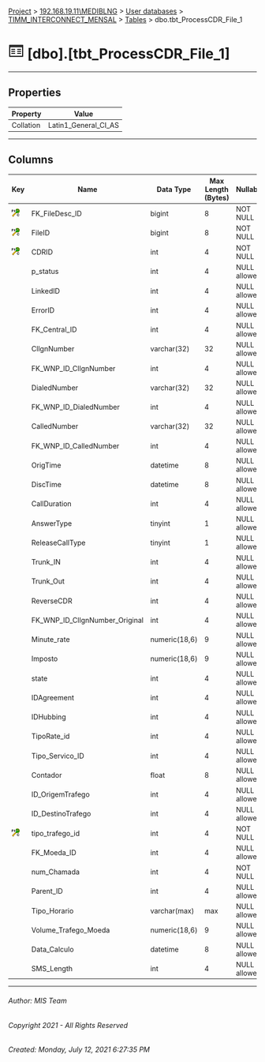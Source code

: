 #### 

[Project](../../../../index.md) > [192.168.19.11\\MEDIBLNG](../../../index.md) > [User databases](../../index.md) > [TIMM_INTERCONNECT_MENSAL](../index.md) > [Tables](Tables.md) > dbo.tbt_ProcessCDR_File_1

# ![Tables](../../../../Images/Table32.png) [dbo].[tbt_ProcessCDR_File_1]

---

## <a name="#properties"></a>Properties

| Property | Value |
|---|---|
| Collation | Latin1_General_CI_AS |


---

## <a name="#columns"></a>Columns

| Key | Name | Data Type | Max Length (Bytes) | Nullability | Default |
|---|---|---|---|---|---|
| [![Cluster Primary Key PK_tbt_ProcessCDR_File_1: FK_FileDesc_ID\FileID\CDRID\tipo_trafego_id](../../../../Images/pkcluster.png)](#indexes) | FK_FileDesc_ID | bigint | 8 | NOT NULL |  |
| [![Cluster Primary Key PK_tbt_ProcessCDR_File_1: FK_FileDesc_ID\FileID\CDRID\tipo_trafego_id](../../../../Images/pkcluster.png)](#indexes) | FileID | bigint | 8 | NOT NULL |  |
| [![Cluster Primary Key PK_tbt_ProcessCDR_File_1: FK_FileDesc_ID\FileID\CDRID\tipo_trafego_id](../../../../Images/pkcluster.png)](#indexes) | CDRID | int | 4 | NOT NULL |  |
|  | p_status | int | 4 | NULL allowed |  |
|  | LinkedID | int | 4 | NULL allowed |  |
|  | ErrorID | int | 4 | NULL allowed |  |
|  | FK_Central_ID | int | 4 | NULL allowed |  |
|  | CllgnNumber | varchar(32) | 32 | NULL allowed |  |
|  | FK_WNP_ID_CllgnNumber | int | 4 | NULL allowed |  |
|  | DialedNumber | varchar(32) | 32 | NULL allowed |  |
|  | FK_WNP_ID_DialedNumber | int | 4 | NULL allowed |  |
|  | CalledNumber | varchar(32) | 32 | NULL allowed |  |
|  | FK_WNP_ID_CalledNumber | int | 4 | NULL allowed |  |
|  | OrigTime | datetime | 8 | NULL allowed |  |
|  | DiscTime | datetime | 8 | NULL allowed |  |
|  | CallDuration | int | 4 | NULL allowed |  |
|  | AnswerType | tinyint | 1 | NULL allowed |  |
|  | ReleaseCallType | tinyint | 1 | NULL allowed |  |
|  | Trunk_IN | int | 4 | NULL allowed |  |
|  | Trunk_Out | int | 4 | NULL allowed |  |
|  | ReverseCDR | int | 4 | NULL allowed | ((0)) |
|  | FK_WNP_ID_CllgnNumber_Original | int | 4 | NULL allowed |  |
|  | Minute_rate | numeric(18,6) | 9 | NULL allowed |  |
|  | Imposto | numeric(18,6) | 9 | NULL allowed |  |
|  | state | int | 4 | NULL allowed |  |
|  | IDAgreement | int | 4 | NULL allowed |  |
|  | IDHubbing | int | 4 | NULL allowed |  |
|  | TipoRate_id | int | 4 | NULL allowed |  |
|  | Tipo_Servico_ID | int | 4 | NULL allowed |  |
|  | Contador | float | 8 | NULL allowed |  |
|  | ID_OrigemTrafego | int | 4 | NULL allowed |  |
|  | ID_DestinoTrafego | int | 4 | NULL allowed |  |
| [![Cluster Primary Key PK_tbt_ProcessCDR_File_1: FK_FileDesc_ID\FileID\CDRID\tipo_trafego_id](../../../../Images/pkcluster.png)](#indexes) | tipo_trafego_id | int | 4 | NOT NULL | ((0)) |
|  | FK_Moeda_ID | int | 4 | NULL allowed |  |
|  | num_Chamada | int | 4 | NOT NULL | ((1)) |
|  | Parent_ID | int | 4 | NULL allowed |  |
|  | Tipo_Horario | varchar(max) | max | NULL allowed |  |
|  | Volume_Trafego_Moeda | numeric(18,6) | 9 | NULL allowed |  |
|  | Data_Calculo | datetime | 8 | NULL allowed |  |
|  | SMS_Length | int | 4 | NULL allowed |  |


---

###### Author:  MIS Team

###### Copyright 2021 - All Rights Reserved

###### Created: Monday, July 12, 2021 6:27:35 PM

